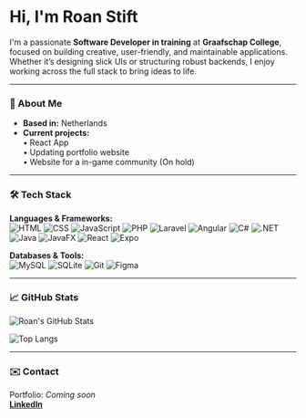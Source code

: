 # Hi, I'm Roan Stift

I'm a passionate **Software Developer in training** at **Graafschap College**, focused on building creative, user-friendly, and maintainable applications. Whether it’s designing slick UIs or structuring robust backends, I enjoy working across the full stack to bring ideas to life.

---

### 🚀 About Me

- **Based in:** Netherlands  
- **Current projects:**                   
  • React App           
  • Updating portfolio website                     
  • Website for a in-game community (On hold)                

---

### 🛠️ Tech Stack

**Languages & Frameworks:**  
![HTML](https://img.shields.io/badge/-HTML5-E34F26?style=flat&logo=html5&logoColor=white)
![CSS](https://img.shields.io/badge/-CSS3-1572B6?style=flat&logo=css3&logoColor=white)
![JavaScript](https://img.shields.io/badge/-JavaScript-F7DF1E?style=flat&logo=javascript&logoColor=black)
![PHP](https://img.shields.io/badge/-PHP-777BB4?style=flat&logo=php&logoColor=white)
![Laravel](https://img.shields.io/badge/-Laravel-FF2D20?style=flat&logo=laravel&logoColor=white)
![Angular](https://img.shields.io/badge/-Angular-DD0031?style=flat&logo=angular&logoColor=white)
![C#](https://img.shields.io/badge/-C%23-239120?style=flat&logo=c-sharp&logoColor=white)
![.NET](https://img.shields.io/badge/-.NET-512BD4?style=flat&logo=dotnet&logoColor=white)
![Java](https://img.shields.io/badge/-Java-007396?style=flat&logo=java&logoColor=white)
![JavaFX](https://img.shields.io/badge/-JavaFX-007396?style=flat&logo=java&logoColor=white)
![React](https://img.shields.io/badge/-React-61DAFB?style=flat&logo=react&logoColor=white)
![Expo](https://img.shields.io/badge/-Expo-04876f?style=flat&logo=expo&logoColor=white)

**Databases & Tools:**  
![MySQL](https://img.shields.io/badge/-MySQL-4479A1?style=flat&logo=mysql&logoColor=white)
![SQLite](https://img.shields.io/badge/-SQLite-003B57?style=flat&logo=sqlite&logoColor=white)
![Git](https://img.shields.io/badge/-Git-F05032?style=flat&logo=git&logoColor=white)
![Figma](https://img.shields.io/badge/-Figma-F24E1E?style=flat&logo=figma&logoColor=white)

---

### 📈 GitHub Stats

![Roan's GitHub Stats](https://github-readme-stats.vercel.app/api?username=Roan0316&show_icons=true&theme=tokyonight&hide=issues&hide_title=false)

![Top Langs](https://github-readme-stats.vercel.app/api/top-langs/?username=Roan0316&layout=compact&theme=tokyonight)

---

### ✉️ Contact

Portfolio: *Coming soon*  
**[LinkedIn](https://www.linkedin.com/in/roan-stift)**

